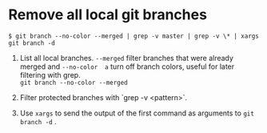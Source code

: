 # Remove all local git branches

```
$ git branch --no-color --merged | grep -v master | grep -v \* | xargs git branch -d
```

1. List all local branches. `--merged`  filter branches that were already merged and `--no-color  a` turn off branch colors, useful for later filtering with grep.  
   `git branch --no-color --merged`

2. Filter protected branches with \`grep -v &lt;pattern&gt;\`.
3. Use `xargs` to send the output of the first command as arguments to `git branch -d` .



